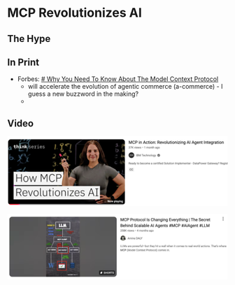 # MCP Revolutionizes AI


## The Hype


## In Print

- Forbes: [# Why You Need To Know About The Model Context Protocol](https://www.forbes.com/sites/davidbirch/2025/04/26/why-you-need-to-know-about-the-model-context-protocol/)
	- will accelerate the evolution of agentic commerce (a-commerce) - I guess a new buzzword in the making? 
	- 

## Video
[![](assets/mcp-revolutionizes-ai.png)](https://www.youtube.com/watch?v=l93LrDpIJGY&t=6s&ab_channel=IBMTechnology)

![](assets/mcp-is-changing-everything.png)


